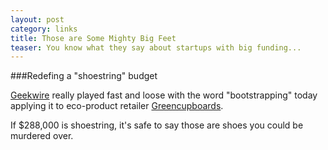 ```yaml
---
layout: post
category: links
title: Those are Some Mighty Big Feet
teaser: You know what they say about startups with big funding...
---
```


###Redefing a "shoestring" budget

[Geekwire](http://www.geekwire.com/2012/startup-spotlight-28yearold-entrepreneur-guides-greencupboards-profits-shoestring) really played 
fast and loose with the word "bootstrapping" today applying it to eco-product retailer [Greencupboards](http://www.greencupboards.com/).

If $288,000 is shoestring, it's safe to say those are shoes you could be murdered over.



 

